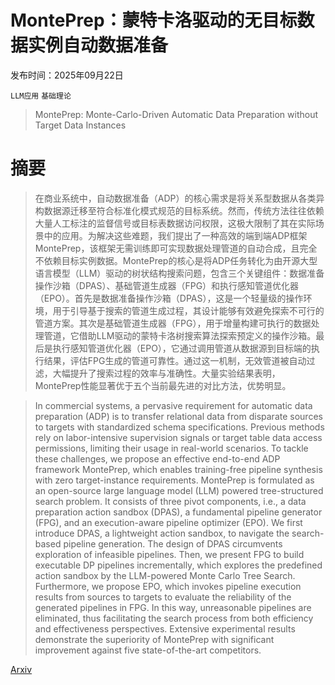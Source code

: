 # MontePrep：蒙特卡洛驱动的无目标数据实例自动数据准备

发布时间：2025年09月22日

`LLM应用` `基础理论`

> MontePrep: Monte-Carlo-Driven Automatic Data Preparation without Target Data Instances

# 摘要

> 在商业系统中，自动数据准备（ADP）的核心需求是将关系型数据从各类异构数据源迁移至符合标准化模式规范的目标系统。然而，传统方法往往依赖大量人工标注的监督信号或目标表数据访问权限，这极大限制了其在实际场景中的应用。为解决这些难题，我们提出了一种高效的端到端ADP框架MontePrep，该框架无需训练即可实现数据处理管道的自动合成，且完全不依赖目标实例数据。MontePrep的核心是将ADP任务转化为由开源大型语言模型（LLM）驱动的树状结构搜索问题，包含三个关键组件：数据准备操作沙箱（DPAS）、基础管道生成器（FPG）和执行感知管道优化器（EPO）。首先是数据准备操作沙箱（DPAS），这是一个轻量级的操作环境，用于引导基于搜索的管道生成过程，其设计能够有效避免探索不可行的管道方案。其次是基础管道生成器（FPG），用于增量构建可执行的数据处理管道，它借助LLM驱动的蒙特卡洛树搜索算法探索预定义的操作沙箱。最后是执行感知管道优化器（EPO），它通过调用管道从数据源到目标端的执行结果，评估FPG生成的管道可靠性。通过这一机制，无效管道被自动过滤，大幅提升了搜索过程的效率与准确性。大量实验结果表明，MontePrep性能显著优于五个当前最先进的对比方法，优势明显。

> In commercial systems, a pervasive requirement for automatic data preparation (ADP) is to transfer relational data from disparate sources to targets with standardized schema specifications. Previous methods rely on labor-intensive supervision signals or target table data access permissions, limiting their usage in real-world scenarios. To tackle these challenges, we propose an effective end-to-end ADP framework MontePrep, which enables training-free pipeline synthesis with zero target-instance requirements. MontePrep is formulated as an open-source large language model (LLM) powered tree-structured search problem. It consists of three pivot components, i.e., a data preparation action sandbox (DPAS), a fundamental pipeline generator (FPG), and an execution-aware pipeline optimizer (EPO). We first introduce DPAS, a lightweight action sandbox, to navigate the search-based pipeline generation. The design of DPAS circumvents exploration of infeasible pipelines. Then, we present FPG to build executable DP pipelines incrementally, which explores the predefined action sandbox by the LLM-powered Monte Carlo Tree Search. Furthermore, we propose EPO, which invokes pipeline execution results from sources to targets to evaluate the reliability of the generated pipelines in FPG. In this way, unreasonable pipelines are eliminated, thus facilitating the search process from both efficiency and effectiveness perspectives. Extensive experimental results demonstrate the superiority of MontePrep with significant improvement against five state-of-the-art competitors.

[Arxiv](https://arxiv.org/abs/2509.17553)